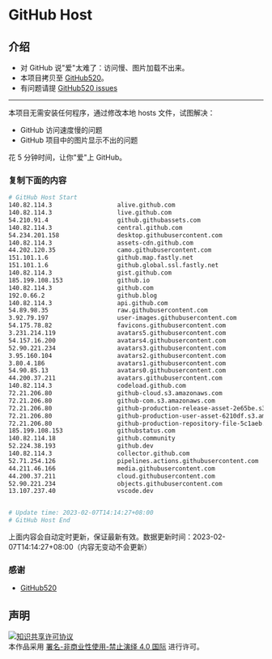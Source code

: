 # GitHub Host
## 介绍
- 对 GitHub 说"爱"太难了：访问慢、图片加载不出来。
- 本项目拷贝至 [GitHub520](https://github.com/521xueweihan/GitHub520)。
- 有问题请提 [GitHub520 issues](https://github.com/521xueweihan/GitHub520/issues/new)

---

本项目无需安装任何程序，通过修改本地 hosts 文件，试图解决：
- GitHub 访问速度慢的问题
- GitHub 项目中的图片显示不出的问题

花 5 分钟时间，让你"爱"上 GitHub。

### 复制下面的内容
```bash
# GitHub Host Start
140.82.114.3                  alive.github.com
140.82.114.3                  live.github.com
54.210.91.4                   github.githubassets.com
140.82.114.3                  central.github.com
54.234.201.158                desktop.githubusercontent.com
140.82.114.3                  assets-cdn.github.com
44.202.120.35                 camo.githubusercontent.com
151.101.1.6                   github.map.fastly.net
151.101.1.6                   github.global.ssl.fastly.net
140.82.114.3                  gist.github.com
185.199.108.153               github.io
140.82.114.3                  github.com
192.0.66.2                    github.blog
140.82.114.3                  api.github.com
54.89.98.35                   raw.githubusercontent.com
3.92.79.197                   user-images.githubusercontent.com
54.175.78.82                  favicons.githubusercontent.com
3.231.214.119                 avatars5.githubusercontent.com
54.157.16.200                 avatars4.githubusercontent.com
52.90.221.234                 avatars3.githubusercontent.com
3.95.160.104                  avatars2.githubusercontent.com
3.80.4.186                    avatars1.githubusercontent.com
54.90.85.13                   avatars0.githubusercontent.com
44.200.37.211                 avatars.githubusercontent.com
140.82.114.3                  codeload.github.com
72.21.206.80                  github-cloud.s3.amazonaws.com
72.21.206.80                  github-com.s3.amazonaws.com
72.21.206.80                  github-production-release-asset-2e65be.s3.amazonaws.com
72.21.206.80                  github-production-user-asset-6210df.s3.amazonaws.com
72.21.206.80                  github-production-repository-file-5c1aeb.s3.amazonaws.com
185.199.108.153               githubstatus.com
140.82.114.18                 github.community
52.224.38.193                 github.dev
140.82.114.3                  collector.github.com
52.71.254.126                 pipelines.actions.githubusercontent.com
44.211.46.166                 media.githubusercontent.com
44.200.37.211                 cloud.githubusercontent.com
52.90.221.234                 objects.githubusercontent.com
13.107.237.40                 vscode.dev


# Update time: 2023-02-07T14:14:27+08:00
# GitHub Host End

```
上面内容会自动定时更新，保证最新有效。数据更新时间：2023-02-07T14:14:27+08:00（内容无变动不会更新）

### 感谢

- [GitHub520](https://github.com/521xueweihan/GitHub520)

## 声明
<a rel="license" href="https://creativecommons.org/licenses/by-nc-nd/4.0/deed.zh"><img alt="知识共享许可协议" style="border-width: 0" src="https://licensebuttons.net/l/by-nc-nd/4.0/88x31.png"></a><br>本作品采用 <a rel="license" href="https://creativecommons.org/licenses/by-nc-nd/4.0/deed.zh">署名-非商业性使用-禁止演绎 4.0 国际</a> 进行许可。